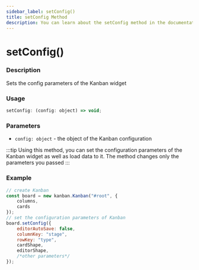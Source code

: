 ```yaml
---
sidebar_label: setConfig()
title: setConfig Method
description: You can learn about the setConfig method in the documentation of the DHTMLX JavaScript Kanban library. Browse developer guides and API reference, try out code examples and live demos, and download a free 30-day evaluation version of DHTMLX Kanban.
---
```


# setConfig()

### Description

Sets the config parameters of the Kanban widget

### Usage

```js
setConfig: (config: object) => void;
```

### Parameters

- `config: object` - the object of the Kanban configuration

:::tip
Using this method, you can set the configuration parameters of the Kanban widget as well as load data to it. The method changes only the parameters you passed
:::

### Example

```jsx {7-14}
// create Kanban
const board = new kanban.Kanban("#root", {
	columns,
	cards
});
// set the configuration parameters of Kanban
board.setConfig({
	editorAutoSave: false,
	columnKey: "stage",
	rowKey: "type",
	cardShape,
	editorShape,
	/*other parameters*/
});
```
